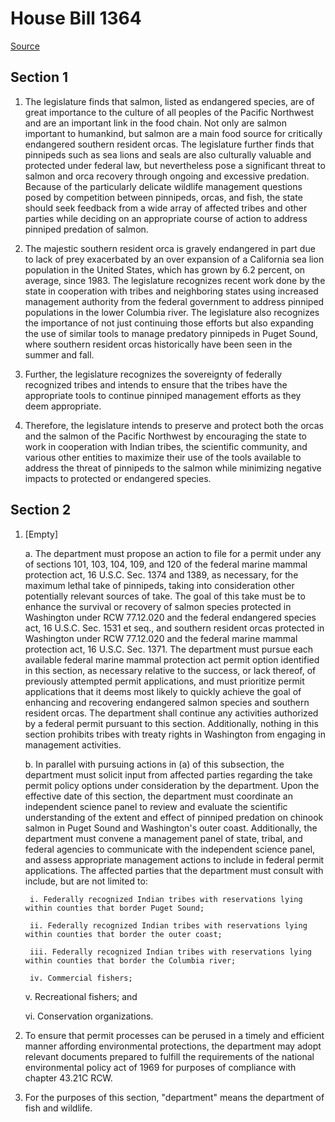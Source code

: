 # House Bill 1364

[Source](http://lawfilesext.leg.wa.gov/biennium/2021-22/Pdf/Bills/House%20Bills/1364.pdf)
## Section 1
1. The legislature finds that salmon, listed as endangered species, are of great importance to the culture of all peoples of the Pacific Northwest and are an important link in the food chain. Not only are salmon important to humankind, but salmon are a main food source for critically endangered southern resident orcas. The legislature further finds that pinnipeds such as sea lions and seals are also culturally valuable and protected under federal law, but nevertheless pose a significant threat to salmon and orca recovery through ongoing and excessive predation. Because of the particularly delicate wildlife management questions posed by competition between pinnipeds, orcas, and fish, the state should seek feedback from a wide array of affected tribes and other parties while deciding on an appropriate course of action to address pinniped predation of salmon.

2. The majestic southern resident orca is gravely endangered in part due to lack of prey exacerbated by an over expansion of a California sea lion population in the United States, which has grown by 6.2 percent, on average, since 1983. The legislature recognizes recent work done by the state in cooperation with tribes and neighboring states using increased management authority from the federal government to address pinniped populations in the lower Columbia river. The legislature also recognizes the importance of not just continuing those efforts but also expanding the use of similar tools to manage predatory pinnipeds in Puget Sound, where southern resident orcas historically have been seen in the summer and fall.

3. Further, the legislature recognizes the sovereignty of federally recognized tribes and intends to ensure that the tribes have the appropriate tools to continue pinniped management efforts as they deem appropriate.

4. Therefore, the legislature intends to preserve and protect both the orcas and the salmon of the Pacific Northwest by encouraging the state to work in cooperation with Indian tribes, the scientific community, and various other entities to maximize their use of the tools available to address the threat of pinnipeds to the salmon while minimizing negative impacts to protected or endangered species.


## Section 2
1. [Empty]

    a. The department must propose an action to file for a permit under any of sections 101, 103, 104, 109, and 120 of the federal marine mammal protection act, 16 U.S.C. Sec. 1374 and 1389, as necessary, for the maximum lethal take of pinnipeds, taking into consideration other potentially relevant sources of take. The goal of this take must be to enhance the survival or recovery of salmon species protected in Washington under RCW 77.12.020 and the federal endangered species act, 16 U.S.C. Sec. 1531 et seq., and southern resident orcas protected in Washington under RCW 77.12.020 and the federal marine mammal protection act, 16 U.S.C. Sec. 1371. The department must pursue each available federal marine mammal protection act permit option identified in this section, as necessary relative to the success, or lack thereof, of previously attempted permit applications, and must prioritize permit applications that it deems most likely to quickly achieve the goal of enhancing and recovering endangered salmon species and southern resident orcas. The department shall continue any activities authorized by a federal permit pursuant to this section.  Additionally, nothing in this section prohibits tribes with treaty rights in Washington from engaging in management activities.

    b. In parallel with pursuing actions in (a) of this subsection, the department must solicit input from affected parties regarding the take permit policy options under consideration by the department. Upon the effective date of this section, the department must coordinate an independent science panel to review and evaluate the scientific understanding of the extent and effect of pinniped predation on chinook salmon in Puget Sound and Washington's outer coast. Additionally, the department must convene a management panel of state, tribal, and federal agencies to communicate with the independent science panel, and assess appropriate management actions to include in federal permit applications. The affected parties that the department must consult with include, but are not limited to:

        i. Federally recognized Indian tribes with reservations lying within counties that border Puget Sound;

        ii. Federally recognized Indian tribes with reservations lying within counties that border the outer coast;

        iii. Federally recognized Indian tribes with reservations lying within counties that border the Columbia river;

        iv. Commercial fishers;

    v. Recreational fishers; and

    vi. Conservation organizations.

2. To ensure that permit processes can be perused in a timely and efficient manner affording environmental protections, the department may adopt relevant documents prepared to fulfill the requirements of the national environmental policy act of 1969 for purposes of compliance with chapter 43.21C RCW.

3. For the purposes of this section, "department" means the department of fish and wildlife.


